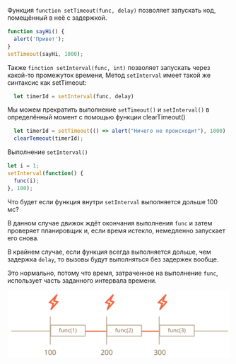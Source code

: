 Функция `function setTimeout(func, delay)` позволяет запускать код, помещённый в неё с задержкой. 

```js
function sayHi() {
  alert('Привет');
}
setTimeout(sayHi, 1000);
```
Также `finction setInterval(func, int)` позволяет запускать через какой-то промежуток времени, Метод `setInterval` имеет такой же синтаксис как setTimeout:

```js 
  let timerId = setInterval(func, delay)
```

Мы можем прекратить выполнение `setTimeout()` и `setInterval()` в определённый момент с помощью функции clearTimeout() 

```js 
  let timerId = setTimeout(() => alert("Ничего не происходит"), 1000)
  clearTemeout(timerId);
```

Выполнение `setInterval()`

```js
let i = 1;
setInterval(function() {
  func(i);
}, 100);
```

Что будет если функция внутри `setInterval` выполняется дольше 100 мс? 

В данном случае движок ждёт окончания выполнения `func` и затем проверяет планировщик и, если время истекло, немедленно запускает его снова.

В крайнем случае, если функция всегда выполняется дольше, чем задержка `delay`, то вызовы будут выполняться без задержек вообще.

Это нормально, потому что время, затраченное на выполнение `func`, использует часть заданного интервала времени.

![](setinterval-interval.svg ) 
